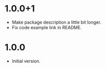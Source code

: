 # 1.0.0+1

- Make package description a little bit longer.
- Fix code example link in README.

# 1.0.0

- Initial version.
